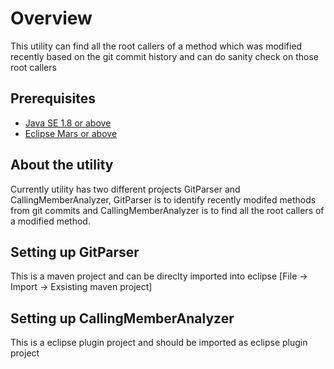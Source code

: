 # Overview
This utility can find all the root callers of a method which was modified recently based on the git commit history and can do sanity check on those root callers

## Prerequisites
 - [Java SE 1.8 or above](http://www.oracle.com/technetwork/java/javase/downloads/index.html)
 - [Eclipse Mars or above](https://www.eclipse.org/)
 
## About the utility
Currently utility has two different projects GitParser and CallingMemberAnalyzer, GitParser is to identify recently modifed methods from git commits and 
CallingMemberAnalyzer is to find all the root callers of a modified method.

## Setting up GitParser
This is a maven project and can be direclty imported into eclipse  [File -> Import -> Exsisting maven project]

## Setting up CallingMemberAnalyzer
This is a eclipse plugin project and should be imported as  eclipse plugin project
